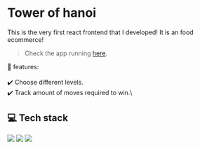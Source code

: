 # Tower of hanoi

This is the very first react frontend that I developed!  It is an food ecommerce!

> Check the app running [here](https://osmfaria.github.io/hanoi-tower/).

💭 features:\
\
:heavy_check_mark: Choose different levels.\
:heavy_check_mark: Track amount of moves required to win.\

## 💻 Tech stack

  <img src="https://img.shields.io/badge/HTML5-E34F26?style=for-the-badge&logo=html5&logoColor=white" /> <img src="https://img.shields.io/badge/CSS3-1572B6?style=for-the-badge&logo=css3&logoColor=white" /> <img src="https://img.shields.io/badge/JavaScript-323330?style=for-the-badge&logo=javascript&logoColor=F7DF1E" />
